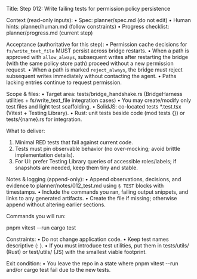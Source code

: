 Title: Step 012: Write failing tests for permission policy persistence

Context (read-only inputs):
• Spec: planner/spec.md (do not edit)
• Human hints: planner/human.md (follow constraints)
• Progress checklist: planner/progress.md (current step)

Acceptance (authoritative for this step):
• Permission cache decisions for `fs/write_text_file` MUST persist across bridge restarts.
• When a path is approved with `allow_always`, subsequent writes after restarting the bridge (with the same policy store path) proceed without a new permission request.
• When a path is marked `reject_always`, the bridge must reject subsequent writes immediately without contacting the agent.
• Paths lacking entries continue to request permission.

Scope & files:
• Target area: tests/bridge_handshake.rs (BridgeHarness utilities + fs/write_text_file integration cases)
• You may create/modify only test files and light test scaffolding.
• SolidJS: co-located tests *.test.tsx (Vitest + Testing Library).
• Rust: unit tests beside code (mod tests {}) or tests/{name}.rs for integration.

What to deliver:
1. Minimal RED tests that fail against current code.
2. Tests must pin observable behavior (no over-mocking; avoid brittle implementation details).
3. For UI: prefer Testing Library queries of accessible roles/labels; if snapshots are needed, keep them tiny and stable.

Notes & logging (append-only):
• Append observations, decisions, and evidence to planner/notes/012_test.md using `§ TEST` blocks with timestamps.
• Include the commands you ran, failing output snippets, and links to any generated artifacts.
• Create the file if missing; otherwise append without altering earlier sections.

Commands you will run:

pnpm vitest --run
cargo test

Constraints:
• Do not change application code.
• Keep test names descriptive (<module>: <behavior>).
• If you must introduce test utilities, put them in tests/utils/ (Rust) or test/utils/ (JS) with the smallest viable footprint.

Exit condition:
• You leave the repo in a state where pnpm vitest --run and/or cargo test fail due to the new tests.
